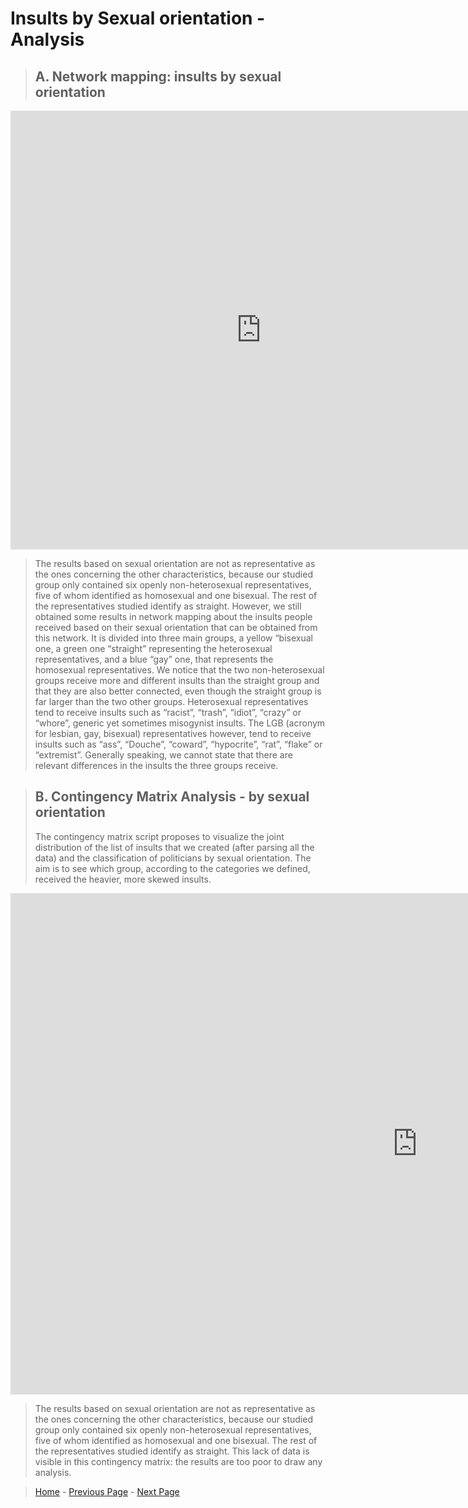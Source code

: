 # Insults by Sexual orientation - Analysis 

> ## A. Network mapping: insults by sexual orientation 

<iframe src="https://documents.cortext.net/a1f1/a1f182f57d9837308532fd9dba3acc92/53323/maps/hn-usrep26876_6899top150-ISItermsadjective-ISItermssexualitysmaller-chi2cooc-99999-oT0.09-9999-louFalse.pdf" frameborder="0" style="overflow:hidden;border:1px solid #DDDDDD;" width="800" height="700" allowfullscreen></iframe>

> The results based on sexual orientation are not as representative as the ones concerning the other characteristics, because our studied group only contained six openly non-heterosexual representatives, five of whom identified as homosexual and one bisexual. The rest of the representatives studied identify as straight. However, we still obtained some results in network mapping about the insults people received based on their sexual orientation that can be obtained from this network. It is divided into three main groups, a yellow “bisexual one, a green one “straight” representing the heterosexual representatives, and a blue “gay” one, that represents the homosexual representatives. We notice that the two non-heterosexual groups receive more and different insults than the straight group and that they are also better connected, even though the straight group is far larger than the two other groups. Heterosexual representatives tend to receive insults such as “racist”, “trash”, “idiot”, “crazy” or “whore”, generic yet sometimes misogynist insults. The LGB (acronym for lesbian, gay, bisexual) representatives however, tend to receive insults such as “ass”, “Douche”, “coward”, “hypocrite”, “rat”, “flake” or “extremist”. Generally speaking, we cannot state that there are relevant differences in the insults the three groups receive.


> ## B.  Contingency Matrix Analysis - by sexual orientation 
> The contingency matrix script proposes to visualize the joint distribution of the list of insults that we created (after parsing all the data) and the classification of politicians by sexual orientation. The aim is to see which group, according to the categories we defined, received the heavier, more skewed insults. 

<iframe src="https://documents.cortext.net/930d/930d443be49463b3061eb739e11fd907/53394/contingency_matrix-usrep2-logFalse-ISItermssexuality_big_database-sentpolarity_full_text-y6876_7218-reordered-nFchi2.pdf" frameborder="0" style="overflow:hidden;border:1px solid #DDDDDD;" width="1300" height="800" allowfullscreen></iframe>

> The results based on sexual orientation are not as representative as the ones concerning the other characteristics, because our studied group only contained six openly non-heterosexual representatives, five of whom identified as homosexual and one bisexual. The rest of the representatives studied identify as straight. This lack of data is visible in this contingency matrix: the results are too poor to draw any analysis. 

> [Home](index.md) - [Previous Page](page3.md) - [Next Page](page5.md)


